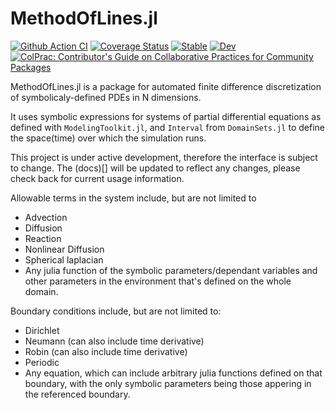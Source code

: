 # MethodOfLines.jl

[![Github Action CI](https://github.com/SciML/MethodOfLines.jl/workflows/CI/badge.svg)](https://github.com/SciML/MethodOfLines.jl/actions)
[![Coverage Status](https://coveralls.io/repos/github/SciML/MethodOfLines.jl/badge.svg?branch=master)](https://coveralls.io/github/SciML/MethodOfLines.jl?branch=master)
[![Stable](https://img.shields.io/badge/docs-stable-blue.svg)](http://methodoflines.sciml.ai/stable/)
[![Dev](https://img.shields.io/badge/docs-dev-blue.svg)](http://methodoflines.sciml.ai/dev/)
[![ColPrac: Contributor's Guide on Collaborative Practices for Community Packages](https://img.shields.io/badge/ColPrac-Contributor's%20Guide-blueviolet)](https://github.com/SciML/ColPrac)

MethodOfLines.jl is a package for automated finite difference discretization
of symbolicaly-defined PDEs in N dimensions.

It uses symbolic expressions for systems of partial differential equations as defined with `ModelingToolkit.jl`, and `Interval` from `DomainSets.jl` to define the space(time) over which the simulation runs.

This project is under active development, therefore the interface is subject to change. The (docs)[] will be updated to reflect any changes, please check back for current usage information.

Allowable terms in the system include, but are not limited to
- Advection
- Diffusion
- Reaction
- Nonlinear Diffusion
- Spherical laplacian
- Any julia function of the symbolic parameters/dependant variables and other parameters in the environment that's defined on the whole domain.

Boundary conditions include, but are not limited to:
- Dirichlet
- Neumann (can also include time derivative)
- Robin (can also include time derivative)
- Periodic
- Any equation, which can include arbitrary julia functions defined on that boundary, with the only symbolic parameters being those appering in the referenced boundary.
